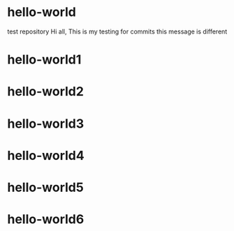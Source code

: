 # hello-world
test repository
Hi all, This is my testing for commits
this message is different
# hello-world1

# hello-world2

# hello-world3
# hello-world4
# hello-world5
# hello-world6
